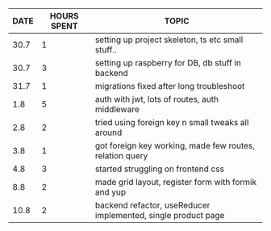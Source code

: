 | DATE | HOURS SPENT | TOPIC                                                         |
| ---- | ----------- | ------------------------------------------------------------- |
| 30.7 | 1           | setting up project skeleton, ts etc small stuff..             |
| 30.7 | 3           | setting up raspberry for DB, db stuff in backend              |
| 31.7 | 1           | migrations fixed after long troubleshoot                      |
| 1.8  | 5           | auth with jwt, lots of routes, auth middleware                |
| 2.8  | 2           | tried using foreign key n small tweaks all around             |
| 3.8  | 1           | got foreign key working, made few routes, relation query      |
| 4.8  | 3           | started struggling on frontend css                            |
| 8.8  | 2           | made grid layout, register form with formik and yup           |
| 10.8 | 2           | backend refactor, useReducer implemented, single product page |
